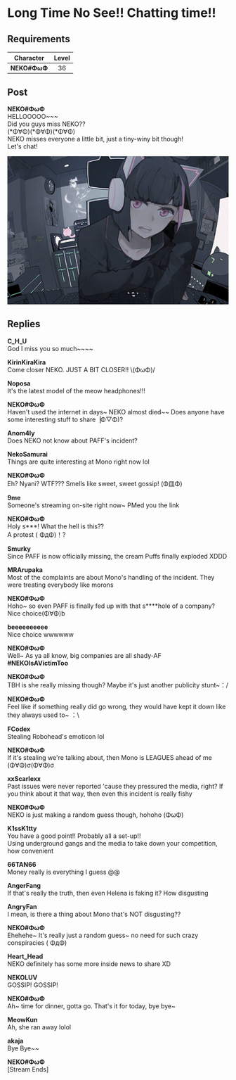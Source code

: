 # Long Time No See!! Chatting time!!
## Requirements
| Character  |Level|
|------------|:---:|
|**NEKO#ΦωΦ**| 36  |

## Post
**NEKO#ΦωΦ**<br>
HELLOOOOO~~~<br>
Did you guys miss NEKO?? <br>
(\*Φ∀Φ)(\*Φ∀Φ)(\*Φ∀Φ)<br>
NEKO misses everyone a little bit, just a tiny-winy bit though!<br>
Let's chat!

![n2501.png](./attachments/n2501.png)
## Replies
**C_H_U**<br>
God I miss you so much~~~~

**KirinKiraKira**<br>
Come closer NEKO. JUST A BIT CLOSER!! \\(ΦωΦ)/

**Noposa**<br>
It's the latest model of the meow headphones!!!

**NEKO#ΦωΦ**<br>
Haven't used the internet in days~ NEKO almost died~~ Does anyone have some interesting stuff to share▕Φ▽Φ)?

**Anom4ly**<br>
Does NEKO not know about PAFF's incident?

**NekoSamurai**<br>
Things are quite interesting at Mono right now lol

**NEKO#ΦωΦ**<br>
Eh? Nyani? WTF??? Smells like sweet, sweet gossip! (Φ皿Φ)

**9me**<br>
Someone's streaming on-site right now~ PMed you the link

**NEKO#ΦωΦ**<br>
Holy s\*\*\*! What the hell is this?? <br>
A protest ( ΦдΦ)！?

**Smurky**<br>
Since PAFF is now officially missing, the cream Puffs finally exploded XDDD

**MRArupaka**<br>
Most of the complaints are about Mono's handling of the incident. They were treating everybody like morons

**NEKO#ΦωΦ**<br>
Hoho~ so even PAFF is finally fed up with that s\*\*\*\*hole of a company? Nice choice(Φ∀Φ)b

**beeeeeeeeee**<br>
Nice choice wwwwww

**NEKO#ΦωΦ**<br>
Well~ As ya all know, big companies are all shady-AF<br>
**\#NEKOIsAVictimToo**

**NEKO#ΦωΦ**<br>
TBH is she really missing though? Maybe it's just another publicity stunt~：/

**NEKO#ΦωΦ**<br>
Feel like if something really did go wrong, they would have kept it down like they always used to~ ：\\

**FCodex**<br>
Stealing Robohead's emoticon lol

**NEKO#ΦωΦ**<br>
If it's stealing we're talking about, then Mono is LEAGUES ahead of me (Φ∀Φ)σ(Φ∀Φ)σ

**xxScarlexx**<br>
Past issues were never reported 'cause they pressured the media, right? If you think about it that way, then even this incident is really fishy

**NEKO#ΦωΦ**<br>
NEKO is just making a random guess though, hohoho (ΦωΦ)

**K1ssK1tty**<br>
You have a good point!! Probably all a set-up!!<br>
Using underground gangs and the media to take down your competition, how convenient

**66TAN66**<br>
Money really is everything I guess @@

**AngerFang**<br>
If that's really the truth, then even Helena is faking it? How disgusting

**AngryFan**<br>
I mean, is there a thing about Mono that's NOT disgusting??

**NEKO#ΦωΦ**<br>
Ehehehe~ It's really just a random guess~ no need for such crazy conspiracies ( ΦдΦ)

**Heart_Head**<br>
NEKO definitely has some more inside news to share XD

**NEKOLUV**<br>
GOSSIP! GOSSIP!

**NEKO#ΦωΦ**<br>
Ah~ time for dinner, gotta go. That's it for today, bye bye~

**MeowKun**<br>
Ah, she ran away lolol

**akaja**<br>
Bye Bye~~

**NEKO#ΦωΦ**<br>
[Stream Ends]

